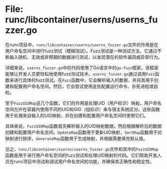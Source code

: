 # File: runc/libcontainer/userns/userns_fuzzer.go

在runc项目中，`runc/libcontainer/userns/userns_fuzzer.go`文件的作用是在用户命名空间中进行fuzz测试（模糊测试）。Fuzz测试是一种测试方法，它通过不断输入随机、无效或非预期的数据进行测试，以发现潜在的软件漏洞或异常行为。

详细来说，`userns_fuzzer.go`中的代码使用了Go语言中的`go-fuzz`框架，该框架能够让开发人员更轻松地使用fuzz测试技术。`userns_fuzzer.go`通过调用`Fuzz`函数来进行具体的fuzz测试。在`Fuzz`函数中，它会解析输入的数据，并将其用于创建和配置用户命名空间。然后，它会尝试使用这些配置运行命令、杀死进程或自检。

至于`FuzzUIDMap`这几个函数，它们的作用是处理UID（用户标识）映射。用户命名空间允许在容器内使用不同的UID和GID（组标识）来与宿主系统区分。这些函数用于处理来自输入的UID映射，并在创建和配置用户命名空间时使用它们。

具体来说，`FuzzUIDMap`函数首先解析输入的UID映射数据，然后根据解析后的数据创建和配置用户命名空间。`UpdateMap`函数用于更新UID映射，`SortMap`函数用于对映射进行排序，`GenerateMap`函数用于生成映射，并根据需要填充默认值。

总之，`runc/libcontainer/userns/userns_fuzzer.go`文件和其中的`FuzzUIDMap`函数是用于进行用户命名空间的fuzz测试和处理UID映射的代码。它们帮助开发人员在runc项目中测试和调试用户命名空间的功能，并确保其正确性和稳定性。

